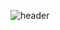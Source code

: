 ![header](https://capsule-render.vercel.app/api?type=waving&color=gradient&customColorList=11&height=300&section=header&text=yakcom&fontSize=80&fontAlignY=35&animation=fadeIn&desc=Ilya%20Miller)



